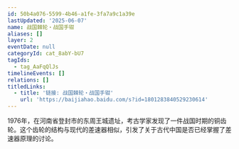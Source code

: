 ```yaml
---
id: 50b4a076-5599-4b46-a1fe-3fa7a9c1a39e
lastUpdated: '2025-06-07'
name: 战国棘轮・战国手钳
aliases: []
layer: 2
eventDate: null
categoryId: cat_8abY-bU7
tagIds:
  - tag_AaFqQlJs
timelineEvents: []
relations: []
titledLinks:
  - title: '链接: 战国棘轮・战国手钳'
    url: 'https://baijiahao.baidu.com/s?id=1801283840529230614'
---
```

1976年，在河南省登封市的东周王城遗址，考古学家发现了一件战国时期的铜齿轮。这个齿轮的结构与现代的差速器相似，引发了关于古代中国是否已经掌握了差速器原理的讨论。
